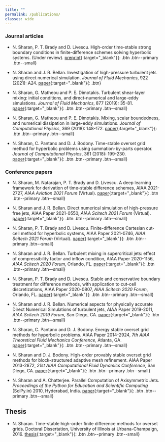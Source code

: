 ```yaml
---
title: ""
permalink: /publications/
classes: wide
---
```


### Journal articles

* N. Sharan, P. T. Brady and D. Livescu. High-order time-stable strong boundary conditions in finite-difference schemes solving hyperbolic systems. (Under review). [preprint](/assets/files/strongBC/Strong_BC.pdf){:target="_blank"}{: .btn .btn--primary .btn--small}

* N. Sharan and J. R. Bellan. Investigation of high-pressure turbulent jets using direct numerical simulation. *Journal of Fluid Mechanics*, 922 (2021): A24. [paper](https://doi.org/10.1017/jfm.2021.524){:target="_blank"}{: .btn}

* N. Sharan, G. Matheou and P. E. Dimotakis. Turbulent shear-layer mixing: initial conditions, and direct-numerical and large-eddy simulations. *Journal of Fluid Mechanics*, 877 (2019): 35-81. [paper](https://doi.org/10.1017/jfm.2019.591){:target="_blank"}{: .btn .btn--primary .btn--small}

* N. Sharan, G. Matheou and P. E. Dimotakis. Mixing, scalar boundedness, and numerical dissipation in large-eddy simulations. *Journal of Computational Physics*, 369 (2018): 148-172. [paper](https://doi.org/10.1016/j.jcp.2018.05.005){:target="_blank"}{: .btn .btn--primary .btn--small}

* N. Sharan, C. Pantano and D. J. Bodony. Time-stable overset grid method for hyperbolic problems using summation-by-parts operator. *Journal of Computational Physics*, 361 (2018): 199-230. [paper](https://doi.org/10.1016/j.jcp.2018.05.005){:target="_blank"}{: .btn .btn--primary .btn--small}


### Conference papers

* N. Sharan, M. Natarajan, P. T. Brady and D. Livescu. A deep learning framework for derivation of time-stable difference schemes, AIAA 2021-2727, *AIAA Aviation 2021 Forum* (Virtual). [paper](https://doi.org/10.2514/6.2021-2727){:target="_blank"}{: .btn .btn--primary .btn--small}

* N. Sharan and J. R. Bellan. Direct numerical simulation of high-pressure free jets, AIAA Paper 2021-0550, *AIAA Scitech 2021 Forum* (Virtual). [paper](https://doi.org/10.2514/6.2021-0550){:target="_blank"}{: .btn .btn--primary .btn--small}

* N. Sharan, P. T. Brady and D. Livescu. Finite-difference Cartesian cut-cell method for hyperbolic systems, AIAA Paper 2021-0746, *AIAA Scitech 2021 Forum* (Virtual). [paper](https://doi.org/10.2514/6.2021-0746){:target="_blank"}{: .btn .btn--primary .btn--small}

* N. Sharan and J. R. Bellan. Turbulent mixing in supercritical jets: effect of compressibility factor and inflow condition, AIAA Paper 2020-1156, *AIAA Scitech 2020 Forum*, Orlando, FL. [paper](https://doi.org/10.2514/6.2020-1156){:target="_blank"}{: .btn .btn--primary .btn--small}

* N. Sharan, P. T. Brady and D. Livescu. Stable and conservative boundary treatment for difference methods, with application to cut-cell discretizations, AIAA Paper 2020-0807, *AIAA Scitech 2020 Forum*, Orlando, FL. [paper](https://doi.org/10.2514/6.2020-0807){:target="_blank"}{: .btn .btn--primary .btn--small}

* N. Sharan and J. R. Bellan. Numerical aspects for physically accurate Direct Numerical Simulations of turbulent jets, AIAA Paper 2019-2011, *AIAA Scitech 2019 Forum*, San Diego, CA. [paper](https://doi.org/10.2514/6.2019-2011){:target="_blank"}{: .btn .btn--primary .btn--small}

* N. Sharan, C. Pantano and D. J. Bodony. Energy stable overset grid methods for hyperbolic problems. AIAA Paper 2014-2924, *7th AIAA Theoretical Fluid Mechanics Conference*, Atlanta, GA. [paper](https://doi.org/10.2514/6.2014-2924){:target="_blank"}{: .btn .btn--primary .btn--small}

* N. Sharan and D. J. Bodony. High-order provably stable overset grid methods for block-structured adaptive mesh refinement. AIAA Paper 2013-2872, *21st AIAA Computational Fluid Dynamics Conference*, San Diego, CA. [paper](https://doi.org/10.2514/6.2013-2872){:target="_blank"}{: .btn .btn--primary .btn--small}

* N. Sharan and A. Chatterjee. Parallel Computation of Axisymmetric Jets. *Proceedings of the Python for Education and Scientific Computing* (SciPy.in) 2010, Hyderabad, India. [paper](https://scipy.in/scipyin/2010/talks-cfp/conference/#sec-4_7){:target="_blank"}{: .btn .btn--primary .btn--small}


## Thesis

* N. Sharan. Time-stable high-order finite difference methods for overset grids. Doctoral Dissertation, University of Illinois at Urbana-Champaign, 2016. [thesis](https://www.ideals.illinois.edu/handle/2142/95290){:target="_blank"}{: .btn .btn--primary .btn--small}
